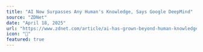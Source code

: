 ```yaml
---
title: "AI Now Surpasses Any Human's Knowledge, Says Google DeepMind"
source: "ZDNet"
date: "April 18, 2025"
url: "https://www.zdnet.com/article/ai-has-grown-beyond-human-knowledge-says-googles-deepmind-unit/"
icon: "🧠"
featured: true
---
```

